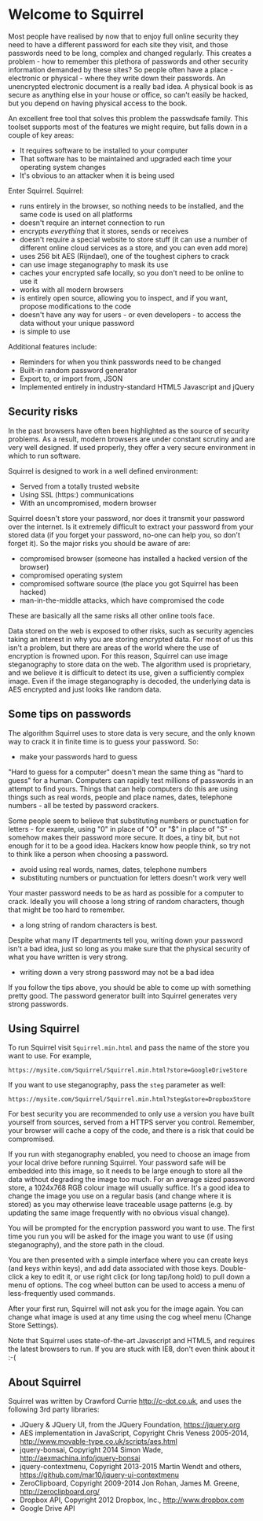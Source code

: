 # Welcome to Squirrel

Most people have realised by now that to enjoy full online security they need to have a different password for each site they visit, and those passwords need to be long, complex and changed regularly. This creates a problem - how to remember this plethora of passwords and other security information demanded by these sites? So people often have a place - electronic or physical - where they write down their passwords. An unencrypted electronic document is a really bad idea. A physical book is as secure as anything else in your house or office, so can't easily be hacked, but you depend on having physical access to the book.

An excellent free tool that solves this problem the passwdsafe family. This toolset supports most of the features we might require, but falls down in a couple of key areas:
   - It requires software to be installed to your computer
   - That software has to be maintained and upgraded each time your operating system changes
   - It's obvious to an attacker when it is being used

Enter Squirrel. Squirrel:
   - runs entirely in the browser, so nothing needs to be installed, and the same code is used on all platforms
   - doesn't require an internet connection to run
   - encrypts *everything* that it stores, sends or receives
   - doesn't require a special website to store stuff (it can use a number of different online cloud services as a store, and you can even add more)
   - uses 256 bit AES (Rijndael), one of the toughest ciphers to crack
   - can use image steganography to mask its use
   - caches your encrypted safe locally, so you don't need to be online to use it
   - works with all modern browsers
   - is entirely open source, allowing you to inspect, and if you want, propose modifications to the code
   - doesn't have any way for users - or even developers - to access the data without your unique password
   - is simple to use

Additional features include:
   - Reminders for when you think passwords need to be changed
   - Built-in random password generator
   - Export to, or import from, JSON
   - Implemented entirely in industry-standard HTML5 Javascript and jQuery

## Security risks

In the past browsers have often been highlighted as the source of security problems. As a result, modern browsers are under constant scrutiny and are very well designed. If used properly, they offer a very secure environment in which to run software.

Squirrel is designed to work in a well defined environment:
- Served from a totally trusted website
- Using SSL (https:) communications
- With an uncompromised, modern browser

Squirrel doesn't store your password, nor does it transmit your password over the internet. Is it extremely difficult to extract your password from your stored data (if you forget your password, no-one can help you, so don't forget it). So the major risks you should be aware of are:
- compromised browser (someone has installed a hacked version of the browser)
- compromised operating system
- compromised software source (the place you got Squirrel has been hacked)
- man-in-the-middle attacks, which have compromised the code

These are basically all the same risks all other online tools face.

Data stored on the web is exposed to other risks, such as security agencies
taking an interest in why you are storing encrypted data. For most of us this
isn't a problem, but there are areas of the world where the use of encryption
is frowned upon. For this reason, Squirrel can use image steganography to store
data on the web. The algorithm used is proprietary, and we believe it is
difficult to detect its use, given a sufficiently complex image. Even if the
image steganography is decoded, the underlying data is AES encrypted and
just looks like random data.

## Some tips on passwords

The algorithm Squirrel uses to store data is very secure, and the only known
way to crack it in finite time is to guess your password. So:
- make your passwords hard to guess

"Hard to guess for a computer" doesn't mean the same thing as "hard to guess" for a human. Computers can rapidly test millions of passwords in an attempt to find yours. Things that can help computers do this are using things such as real words, people and place names, dates, telephone numbers - all be tested by password crackers.

Some people seem to believe that substituting numbers or punctuation for letters - for example, using "0" in place of "O" or "$" in place of "S" - somehow makes their password more secure. It does, a tiny bit, but not enough for it to be a good idea. Hackers know how people think, so try not to think like a person when choosing a password.
- avoid using real words, names, dates, telephone numbers
- substituting numbers or punctuation for letters doesn't work very well

Your master password needs to be as hard as possible for a computer to crack. Ideally you will choose a long string of random characters, though that might be too hard to remember.
- a long string of random characters is best.

Despite what many IT departments tell you, writing down your password isn't a bad idea, just so long as you make sure that the physical security of what you have written is very strong.
- writing down a very strong password may not be a bad idea

If you follow the tips above, you should be able to come up with something pretty good. The password generator built into Squirrel generates very strong passwords.

## Using Squirrel

To run Squirrel visit `Squirrel.min.html` and pass the name of the store you want to use.
For example,
```
https://mysite.com/Squirrel/Squirrel.min.html?store=GoogleDriveStore
```
If you want to use steganography, pass the `steg` parameter as well:
```
https://mysite.com/Squirrel/Squirrel.min.html?steg&store=DropboxStore
```
For best security you are recommended to
only use a version you have built yourself from sources, served from a HTTPS server you
control. Remember, your browser will cache a copy of the code, and there is a risk that
could be compromised.

If you run with steganography enabled, you need to choose an image from
your local drive before running Squirrel. Your password safe will be embedded into
this image, so it needs to be large enough to store all the data without
degrading the image too much. For an average sized password store, a 1024x768
RGB colour image will usually suffice. It's a good idea to change the image
you use on a regular basis (and change where it is stored) as you may otherwise
leave traceable usage patterns (e.g. by updating the same image frequently with no
obvious visual change).

You will be prompted for the encryption password you want
to use. The first time you run you will be asked for the image you want to
use (if using steganography), and the store path in the cloud.

You are then presented with a simple interface where you can create keys
(and keys within keys), and add data associated with those keys. Double-click
a key to edit it, or use right click (or long tap/long hold) to pull down a
menu of options. The cog wheel button can be used to access a menu of less-frequently used commands.

After your first run, Squirrel will not ask you for the image again. You can
change what image is used at any time using the cog wheel menu
(Change Store Settings).

Note that Squirrel uses state-of-the-art Javascript and HTML5, and requires
the latest browsers to run. If you are stuck with IE8, don't even think about
it :-(

## About Squirrel

Squirrel was written by Crawford Currie http://c-dot.co.uk, and uses the following 3rd party libraries:

- JQuery & JQuery UI, from the JQuery Foundation, https://jquery.org
- AES implementation in JavaScript, Copyright Chris Veness 2005-2014, http://www.movable-type.co.uk/scripts/aes.html
- jquery-bonsai, Copyright 2014 Simon Wade, http://aexmachina.info/jquery-bonsai
- jquery-contextmenu, Copyright 2013-2015 Martin Wendt and others, https://github.com/mar10/jquery-ui-contextmenu
- ZeroClipboard, Copyright 2009-2014 Jon Rohan, James M. Greene, http://zeroclipboard.org/
- Dropbox API, Copyright 2012 Dropbox, Inc., http://www.dropbox.com
- Google Drive API
